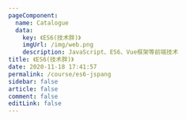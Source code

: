 ```yaml
---
pageComponent:
  name: Catalogue
  data:
    key: 《ES6(技术胖)》
    imgUrl: /img/web.png
    description: JavaScript、ES6、Vue框架等前端技术
title: 《ES6(技术胖)》
date: 2020-11-18 17:41:57
permalink: /course/es6-jspang
sidebar: false
article: false
comment: false
editLink: false
---
```

